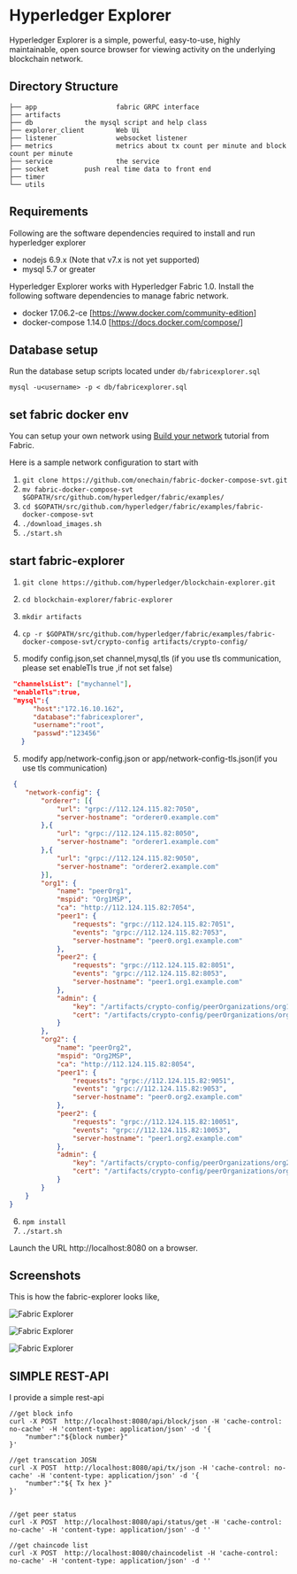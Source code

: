 # Hyperledger Explorer

Hyperledger Explorer is a simple, powerful, easy-to-use, highly maintainable, open source browser for viewing activity on the underlying blockchain network.

## Directory Structure
```
├── app                    fabric GRPC interface
├── artifacts              
├── db			   the mysql script and help class
├── explorer_client        Web Ui
├── listener               websocket listener
├── metrics                metrics about tx count per minute and block count per minute
├── service                the service 
├── socket		   push real time data to front end
├── timer                    
└── utils                    
```


## Requirements


Following are the software dependencies required to install and run hyperledger explorer 
* nodejs 6.9.x (Note that v7.x is not yet supported)
* mysql 5.7 or greater


Hyperledger Explorer works with Hyperledger Fabric 1.0.  Install the following software dependencies to manage fabric network.
* docker 17.06.2-ce [https://www.docker.com/community-edition]
* docker-compose 1.14.0 [https://docs.docker.com/compose/]

## Database setup
Run the database setup scripts located under `db/fabricexplorer.sql`

`mysql -u<username> -p < db/fabricexplorer.sql`

## set fabric docker env

You can setup your own network using [Build your network](http://hyperledger-fabric.readthedocs.io/en/latest/build_network.html) tutorial from Fabric.

Here is a sample network configuration to start with

1. `git clone https://github.com/onechain/fabric-docker-compose-svt.git`
2. `mv fabric-docker-compose-svt $GOPATH/src/github.com/hyperledger/fabric/examples/`
3. `cd $GOPATH/src/github.com/hyperledger/fabric/examples/fabric-docker-compose-svt`
4. `./download_images.sh`
5. `./start.sh`


## start fabric-explorer

1. `git clone https://github.com/hyperledger/blockchain-explorer.git`
2. `cd blockchain-explorer/fabric-explorer`
3. `mkdir artifacts`
4. `cp -r $GOPATH/src/github.com/hyperledger/fabric/examples/fabric-docker-compose-svt/crypto-config artifacts/crypto-config/`

5. modify config.json,set channel,mysql,tls (if you use tls communication, please set  enableTls  true ,if not set false) 
```json
 "channelsList": ["mychannel"],
 "enableTls":true, 
 "mysql":{
      "host":"172.16.10.162",
      "database":"fabricexplorer",
      "username":"root",
      "passwd":"123456"
   }
```

5. modify app/network-config.json or app/network-config-tls.json(if you use tls communication) 

```json
 {
	"network-config": {
		"orderer": [{
			"url": "grpc://112.124.115.82:7050",
			"server-hostname": "orderer0.example.com"
		},{
			"url": "grpc://112.124.115.82:8050",
			"server-hostname": "orderer1.example.com"
		},{
			"url": "grpc://112.124.115.82:9050",
			"server-hostname": "orderer2.example.com"
		}],
		"org1": {
			"name": "peerOrg1",
			"mspid": "Org1MSP",
			"ca": "http://112.124.115.82:7054",
			"peer1": {
				"requests": "grpc://112.124.115.82:7051",
				"events": "grpc://112.124.115.82:7053",
				"server-hostname": "peer0.org1.example.com"
			},
			"peer2": {
				"requests": "grpc://112.124.115.82:8051",
				"events": "grpc://112.124.115.82:8053",
				"server-hostname": "peer1.org1.example.com"
			},
			"admin": {
				"key": "/artifacts/crypto-config/peerOrganizations/org1.example.com/users/Admin@org1.example.com/msp/keystore",
				"cert": "/artifacts/crypto-config/peerOrganizations/org1.example.com/users/Admin@org1.example.com/msp/signcerts"
			}
		},
		"org2": {
			"name": "peerOrg2",
			"mspid": "Org2MSP",
			"ca": "http://112.124.115.82:8054",
			"peer1": {
				"requests": "grpc://112.124.115.82:9051",
				"events": "grpc://112.124.115.82:9053",
				"server-hostname": "peer0.org2.example.com"
			},
			"peer2": {
				"requests": "grpc://112.124.115.82:10051",
				"events": "grpc://112.124.115.82:10053",
				"server-hostname": "peer1.org2.example.com"
			},
			"admin": {
				"key": "/artifacts/crypto-config/peerOrganizations/org2.example.com/users/Admin@org2.example.com/msp/keystore",
				"cert": "/artifacts/crypto-config/peerOrganizations/org2.example.com/users/Admin@org2.example.com/msp/signcerts"
			}
		}
	}
}
```

6. `npm install`
7. `./start.sh`

Launch the URL http://localhost:8080 on a browser.

## Screenshots

This is how the fabric-explorer looks like,

![Fabric Explorer](https://github.com/xspeedcruiser/explorer-images/raw/master/blockchain-exp1.png)

![Fabric Explorer](https://github.com/xspeedcruiser/explorer-images/raw/master/blockchain-exp.png)

![Fabric Explorer](https://github.com/xspeedcruiser/explorer-images/raw/master/blockchain-exp3.png)

## SIMPLE REST-API

I provide a simple rest-api

```
//get block info
curl -X POST  http://localhost:8080/api/block/json -H 'cache-control: no-cache' -H 'content-type: application/json' -d '{
    "number":"${block number}"
}'

//get transcation JOSN
curl -X POST  http://localhost:8080/api/tx/json -H 'cache-control: no-cache' -H 'content-type: application/json' -d '{
    "number":"${ Tx hex }"
}'


//get peer status
curl -X POST  http://localhost:8080/api/status/get -H 'cache-control: no-cache' -H 'content-type: application/json' -d ''

//get chaincode list
curl -X POST  http://localhost:8080/chaincodelist -H 'cache-control: no-cache' -H 'content-type: application/json' -d ''

```
